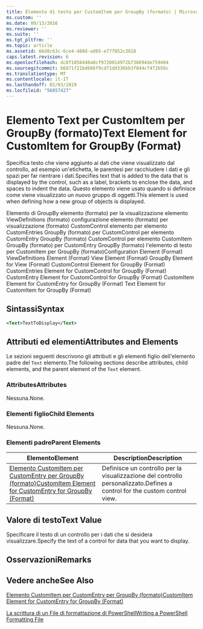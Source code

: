 ```yaml
---
title: Elemento di testo per CustomItem per GroupBy (formato) | Microsoft Docs
ms.custom: ''
ms.date: 09/13/2016
ms.reviewer: ''
ms.suite: ''
ms.tgt_pltfrm: ''
ms.topic: article
ms.assetid: 66d8c63c-6ce4-480d-ad65-e777052c3818
caps.latest.revision: 6
ms.openlocfilehash: dc8f1058448a0cf9720014972b736694de759404
ms.sourcegitcommit: b6871f21bd666f9cd71dd336bb3f844cf472b56c
ms.translationtype: MT
ms.contentlocale: it-IT
ms.lasthandoff: 02/03/2019
ms.locfileid: "56857427"
---
```

# <a name="text-element-for-customitem-for-groupby-format"></a><span data-ttu-id="1adcf-102">Elemento Text per CustomItem per GroupBy (formato)</span><span class="sxs-lookup"><span data-stu-id="1adcf-102">Text Element for CustomItem for GroupBy (Format)</span></span>

<span data-ttu-id="1adcf-103">Specifica testo che viene aggiunto ai dati che viene visualizzato dal controllo, ad esempio un'etichetta, le parentesi per racchiudere i dati e gli spazi per far rientrare i dati.</span><span class="sxs-lookup"><span data-stu-id="1adcf-103">Specifies text that is added to the data that is displayed by the control, such as a label, brackets to enclose the data, and spaces to indent the data.</span></span> <span data-ttu-id="1adcf-104">Questo elemento viene usato quando si definisce come viene visualizzato un nuovo gruppo di oggetti.</span><span class="sxs-lookup"><span data-stu-id="1adcf-104">This element is used when defining how a new group of objects is displayed.</span></span>

<span data-ttu-id="1adcf-105">Elemento di GroupBy elemento (formato) per la visualizzazione elemento ViewDefinitions (formato) configurazione elemento (formato) per visualizzazione (formato) CustomControl elemento per elemento CustomEntries GroupBy (formato) per CustomControl per elemento CustomEntry GroupBy (formato) CustomControl per elemento CustomItem GroupBy (formato) per CustomEntry GroupBy (formato) l'elemento di testo per CustomItem per GroupBy (formato)</span><span class="sxs-lookup"><span data-stu-id="1adcf-105">Configuration Element (Format) ViewDefinitions Element (Format) View Element (Format) GroupBy Element for View (Format) CustomControl Element for GroupBy (Format) CustomEntries Element for CustomControl for GroupBy (Format) CustomEntry Element for CustomControl for GroupBy (Format) CustomItem Element for CustomEntry for GroupBy (Format) Text Element for CustomItem for GroupBy (Format)</span></span>

## <a name="syntax"></a><span data-ttu-id="1adcf-106">Sintassi</span><span class="sxs-lookup"><span data-stu-id="1adcf-106">Syntax</span></span>

```xml
<Text>TextToDisplay</Text>
```

## <a name="attributes-and-elements"></a><span data-ttu-id="1adcf-107">Attributi ed elementi</span><span class="sxs-lookup"><span data-stu-id="1adcf-107">Attributes and Elements</span></span>

<span data-ttu-id="1adcf-108">Le sezioni seguenti descrivono gli attributi e gli elementi figlio dell'elemento padre del `Text` elemento.</span><span class="sxs-lookup"><span data-stu-id="1adcf-108">The following sections describe attributes, child elements, and the parent element of the `Text` element.</span></span>

### <a name="attributes"></a><span data-ttu-id="1adcf-109">Attributes</span><span class="sxs-lookup"><span data-stu-id="1adcf-109">Attributes</span></span>

<span data-ttu-id="1adcf-110">Nessuna.</span><span class="sxs-lookup"><span data-stu-id="1adcf-110">None.</span></span>

### <a name="child-elements"></a><span data-ttu-id="1adcf-111">Elementi figlio</span><span class="sxs-lookup"><span data-stu-id="1adcf-111">Child Elements</span></span>

<span data-ttu-id="1adcf-112">Nessuna.</span><span class="sxs-lookup"><span data-stu-id="1adcf-112">None.</span></span>

### <a name="parent-elements"></a><span data-ttu-id="1adcf-113">Elementi padre</span><span class="sxs-lookup"><span data-stu-id="1adcf-113">Parent Elements</span></span>

|<span data-ttu-id="1adcf-114">Elemento</span><span class="sxs-lookup"><span data-stu-id="1adcf-114">Element</span></span>|<span data-ttu-id="1adcf-115">Description</span><span class="sxs-lookup"><span data-stu-id="1adcf-115">Description</span></span>|
|-------------|-----------------|
|[<span data-ttu-id="1adcf-116">Elemento CustomItem per CustomEntry per GroupBy (formato)</span><span class="sxs-lookup"><span data-stu-id="1adcf-116">CustomItem Element for CustomEntry for GroupBy (Format)</span></span>](./customitem-element-for-customentry-for-groupby-format.md)|<span data-ttu-id="1adcf-117">Definisce un controllo per la visualizzazione del controllo personalizzato.</span><span class="sxs-lookup"><span data-stu-id="1adcf-117">Defines a control for the custom control view.</span></span>|

## <a name="text-value"></a><span data-ttu-id="1adcf-118">Valore di testo</span><span class="sxs-lookup"><span data-stu-id="1adcf-118">Text Value</span></span>

<span data-ttu-id="1adcf-119">Specificare il testo di un controllo per i dati che si desidera visualizzare.</span><span class="sxs-lookup"><span data-stu-id="1adcf-119">Specify the text of a control for data that you want to display.</span></span>

## <a name="remarks"></a><span data-ttu-id="1adcf-120">Osservazioni</span><span class="sxs-lookup"><span data-stu-id="1adcf-120">Remarks</span></span>

## <a name="see-also"></a><span data-ttu-id="1adcf-121">Vedere anche</span><span class="sxs-lookup"><span data-stu-id="1adcf-121">See Also</span></span>

[<span data-ttu-id="1adcf-122">Elemento CustomItem per CustomEntry per GroupBy (formato)</span><span class="sxs-lookup"><span data-stu-id="1adcf-122">CustomItem Element for CustomEntry for GroupBy (Format)</span></span>](./customitem-element-for-customentry-for-groupby-format.md)

[<span data-ttu-id="1adcf-123">La scrittura di un File di formattazione di PowerShell</span><span class="sxs-lookup"><span data-stu-id="1adcf-123">Writing a PowerShell Formatting File</span></span>](./writing-a-powershell-formatting-file.md)
